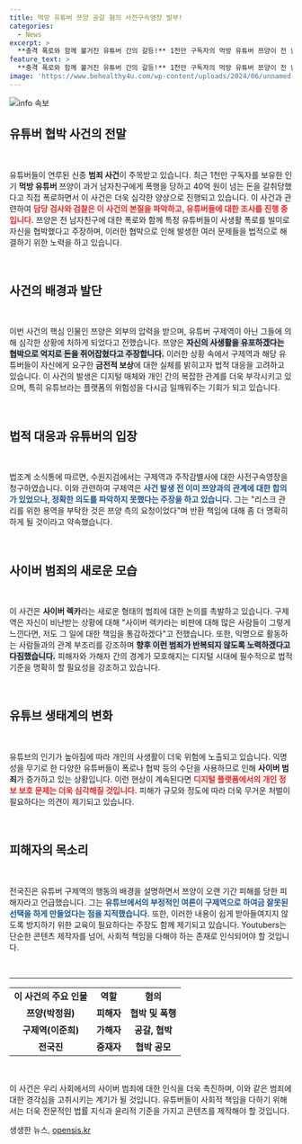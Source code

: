```yaml
---
title: 먹방 유튜버 쯔양 공갈 혐의 사전구속영장 발부!
categories:
  - News
excerpt: >
  **충격 폭로와 함께 불거진 유튜버 간의 갈등!** 1천만 구독자의 먹방 유튜버 쯔양이 전 남자친구에게 폭행과 40억 갈취를 당했다는 폭로와 함께, 협박 및 공갈 혐의로 유튜버들에 대한 수사가 시작됐다. 과연 진실은 무엇일까?
feature_text: >
  **충격 폭로와 함께 불거진 유튜버 간의 갈등!** 1천만 구독자의 먹방 유튜버 쯔양이 전 남자친구에게 폭행과 40억 갈취를 당했다는 폭로와 함께, 협박 및 공갈 혐의로 유튜버들에 대한 수사가 시작됐다. 과연 진실은 무엇일까?
image: 'https://www.behealthy4u.com/wp-content/uploads/2024/06/unnamed-file.png'
---
```


<p><img src="https://www.behealthy4u.com/wp-content/uploads/2024/06/unnamed-file.png" alt="info 속보" /></p>

<h2 data-ke-size="size26">유튜버 협박 사건의 전말</h2>

<p data-ke-size="size16">&nbsp;</p>

<p>유튜버들이 연루된 신종 <b>범죄 사건</b>이 주목받고 있습니다. 최근 1천만 구독자를 보유한 인기 <b>먹방 유튜버</b> 쯔양이 과거 남자친구에게 폭행을 당하고 40억 원이 넘는 돈을 갈취당했다고 직접 폭로하면서 이 사건은 더욱 심각한 양상으로 진행되고 있습니다. 이 사건과 관련하여 <b><span style="color: #ee2323;">담당 검사와 검찰은 이 사건의 본질을 파악하고, 유튜버들에 대한 조사를 진행 중입니다.</span></b> 쯔양은 전 남자친구에 대한 폭로와 함께 특정 유튜버들이 사생활 폭로를 빌미로 자신을 협박했다고 주장하며, 이러한 협박으로 인해 발생한 여러 문제들을 법적으로 해결하기 위한 노력을 하고 있습니다.</p>

<p data-ke-size="size16">&nbsp;</p>

<h2 data-ke-size="size26">사건의 배경과 발단</h2>

<p data-ke-size="size16">&nbsp;</p>

<p>이번 사건의 핵심 인물인 쯔양은 외부의 압력을 받으며, 유튜버 구제역이 아닌 그들에 의해 심각한 상황에 처하게 되었다고 전했습니다. 쯔양은 <b><span style="background-color: #21538527;">자신의 사생활을 유포하겠다는 협박으로 억지로 돈을 쥐어잡혔다고 주장합니다.</span></b> 이러한 상황 속에서 구제역과 해당 유튜버들이 자신에게 요구한 <b>금전적 보상</b>에 대한 실체를 밝히고자 법적 대응을 고려하고 있습니다. 이 사건의 발생은 디지털 매체와 개인 간의 복잡한 관계를 더욱 부각시키고 있으며, 특히 유튜브라는 플랫폼의 위험성을 다시금 일깨워주는 기회가 되고 있습니다.</p>

<p data-ke-size="size16">&nbsp;</p>

<h2 data-ke-size="size26">법적 대응과 유튜버의 입장</h2>

<p data-ke-size="size16">&nbsp;</p>

<p>법조계 소식통에 따르면, 수원지검에서는 구제역과 주작감별사에 대한 사전구속영장을 청구하였습니다. 이와 관련하여 구제역은 <b><span style="color: #1a5490;">사건 발생 전 이미 쯔양과의 관계에 대한 합의가 있었으나, 정확한 의도를 파악하지 못했다는 주장을 하고 있습니다.</span></b> 그는 "리스크 관리를 위한 용역을 부탁한 것은 쯔양 측의 요청이었다"며 반환 책임에 대해 좀 더 명확히 하게 될 것이라고 약속했습니다.</p>

<p data-ke-size="size16">&nbsp;</p>

<h2 data-ke-size="size26">사이버 범죄의 새로운 모습</h2>

<p data-ke-size="size16">&nbsp;</p>

<p>이 사건은 <b>사이버 렉카</b>라는 새로운 형태의 범죄에 대한 논의를 촉발하고 있습니다. 구제역은 자신이 비난받는 상황에 대해 "사이버 렉카라는 비판에 대해 많은 사람들이 그렇게 느낀다면, 저도 그 일에 대한 책임을 통감하겠다"고 전했습니다. 또한, 익명으로 활동하는 사람들과의 관계 부조리를 강조하며 <b><span style="background-color: #21538527;">향후 이런 범죄가 반복되지 않도록 노력하겠다고 다짐했습니다.</span></b> 피해자와 가해자 간의 경계가 모호해지는 디지털 시대에 필수적으로 법적 기준을 명확히 할 필요성을 강조하고 있습니다.</p>

<p data-ke-size="size16">&nbsp;</p>

<h2 data-ke-size="size26">유튜브 생태계의 변화</h2>

<p data-ke-size="size16">&nbsp;</p>

<p>유튜브의 인기가 높아짐에 따라 개인의 사생활이 더욱 위험에 노출되고 있습니다. 익명성을 무기로 한 다양한 유튜버들이 폭로나 협박 등의 수단을 사용하므로 인해 <b>사이버 범죄</b>가 증가하고 있는 상황입니다. 이런 현상이 계속된다면 <b><span style="color: #ee2323;">디지털 플랫폼에서의 개인 정보 보호 문제는 더욱 심각해질 것입니다.</span></b> 피해가 규모와 정도에 따라 더욱 무거운 처벌이 필요하다는 의견이 제기되고 있습니다.</p>

<p data-ke-size="size16">&nbsp;</p>

<h2 data-ke-size="size26">피해자의 목소리</h2>

<p data-ke-size="size16">&nbsp;</p>

<p>전국진은 유튜버 구제역의 행동의 배경을 설명하면서 쯔양이 오랜 기간 피해를 당한 피해자라고 언급했습니다. 그는 <b><span style="color: #1a5490;">유튜브에서의 부정적인 여론이 구제역으로 하여금 잘못된 선택을 하게 만들었다는 점을 지적했습니다.</span></b> 또한, 이러한 내용이 쉽게 받아들여지지 않도록 방지하기 위한 교육이 필요하다는 주장도 함께 제기되고 있습니다. Youtubers는 단순한 콘텐츠 제작자를 넘어, 사회적 책임을 다해야 하는 존재로 인식되어야 할 것입니다.</p>

<p data-ke-size="size16">&nbsp;</p>

<hr/>

<table style="width: 100%; border-collapse: collapse;">
<tr>
<td style="text-align: center; height: 17px;"><b>이 사건의 주요 인물</b></td>
<td style="text-align: center; height: 17px;"><b>역할</b></td>
<td style="text-align: center; height: 17px;"><b>혐의</b></td>
</tr>
<tr>
<td style="text-align: center; height: 17px;"><b>쯔양(박정원)</b></td>
<td style="text-align: center; height: 17px;"><b>피해자</b></td>
<td style="text-align: center; height: 17px;"><b>협박 및 폭행</b></td>
</tr>
<tr>
<td style="text-align: center; height: 17px;"><b>구제역(이준희)</b></td>
<td style="text-align: center; height: 17px;"><b>가해자</b></td>
<td style="text-align: center; height: 17px;"><b>공갈, 협박</b></td>
</tr>
<tr>
<td style="text-align: center; height: 17px;"><b>전국진</b></td>
<td style="text-align: center; height: 17px;"><b>중재자</b></td>
<td style="text-align: center; height: 17px;"><b>협박 공모</b></td>
</tr>
</table>

<p data-ke-size="size16">&nbsp;</p>

<p>이 사건은 우리 사회에서의 사이버 범죄에 대한 인식을 더욱 촉진하며, 이와 같은 범죄에 대한 경각심을 고취시키는 계기가 될 것입니다. 유튜버들이 사회적 책임을 다하기 위해서는 더욱 전문적인 법률 지식과 윤리적 기준을 가지고 콘텐츠를 제작해야 할 것입니다.</p>
생생한 뉴스, <a href="https://opensis.kr" rel="dofollow">opensis.kr</a>


